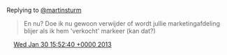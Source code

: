 Replying to [@martinsturm](https://twitter.com/martinsturm/status/296645988016353280)

> En nu? Doe ik nu gewoon verwijder of wordt jullie marketingafdeling blijer als ik hem 'verkocht' markeer \(kan dat?\)

<img src="../../media/tweet.ico" width="12" /> [Wed Jan 30 15:52:40 +0000 2013](https://twitter.com/DromerDenker/status/296647125591277570)